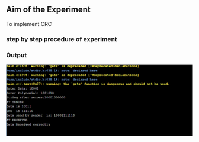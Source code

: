 

## Aim of the Experiment
To implement CRC

### step by step procedure of experiment

### Output
![Output](Crc.png)

